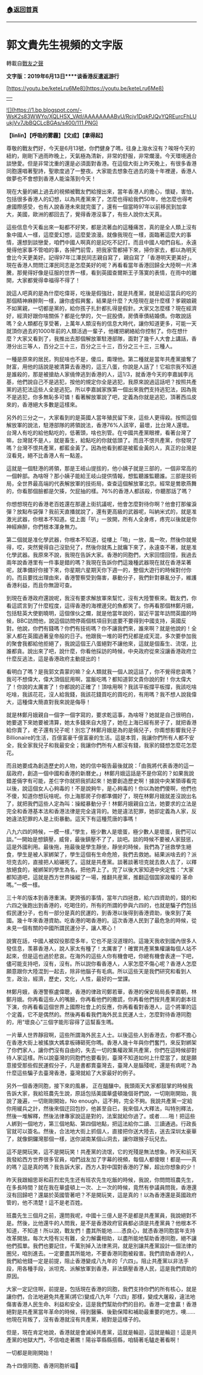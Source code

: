 ###  [:house:返回首頁](https://github.com/ourhimalayas/txt)
---
# 郭文貴先生視頻的文字版
轉載自[戰友之聲](http://littleantvoice.blogspot.com)

**文字版：****2019****年****6****月****13****日****谈香港反遣返游行**


[https://youtu.be/keteLru6Me8](https://youtu.be/keteLru6Me8)








|  |
| --- |
|  |  |





[!\[\](https://1.bp.blogspot.com/-WsK2s83WWYo/XQLHSX_VAtI/AAAAAAAABvU/Rcjv1DqkPJQvYQREurcFhLUukjVv7JbBQCLcBGAs/s400/111.PNG)](https://1.bp.blogspot.com/-WsK2s83WWYo/XQLHSX_VAtI/AAAAAAAABvU/Rcjv1DqkPJQvYQREurcFhLUukjVv7JbBQCLcBGAs/s1600/111.PNG)


**【****linlin****】【呼吸的雾霾】【文成】【拿得起】**


尊敬的戰友們好，今天是6月13號，你們健身了嗎，往身上潑水沒有？唉呀今天的紐約，剛剛下過雨昨晚上，天氣極為清新，非常的舒服，非常爛漫。今天環境適合談戀愛。但是非常沈重的還是必須面對香港。在這個大街上昨天晚上，有很多香港同胞還唱著聖詩，聖歌度過了一整夜。大家能去想象在過去的幾十年裡邊，香港人做夢也不會想到香港人能淪落到今天！


現在大量的網上過去的視頻被戰友們給搜出來，當年香港人的擔心，懷疑，害怕，包括很多香港人的幻想，以為共產黨來了，怎麼也得給我們50年，他怎麼也得考慮國際感受，也有人說香港未來就完蛋了，還有一個當時97年以前移民到加拿大，美國，歐洲的都回去了，覺得香港沒事了，有些人說你太天真。


這些信息今天看出來一點都不好笑，都是流著血的這種痛苦，真的是全人類上沒有象中國人一樣，這麼愛幻想，這麼愛浪漫。就像我現在一樣，面臨著這麼大的事情，還想到談戀愛，咱們中國人啊真的是記吃不記打。而且中國人咱們自私，永遠覺得他家事不管咱的事，各掃門前雪，把我家雪都掃下來，掃你家去，都以為明天會比今天更美好。記得97年江澤民同志親自寫了，親自寫了「香港明天更美好」。現在香港人問問江澤民同志是怎麼美好的呢？再看看當年香港回歸全大陸啊一片沸騰，那覺得好像是征服的世界一樣，看到英國查爾斯王子落寞的表情，在雨中的離開，大家都覺得幸福得不得了！


說這人吧真的是為什麼吃偉哥，吃後是假強壯，就是共產黨，就是給這當兵的吃的那個精神麻醉劑一樣，讓你虛假興奮，結果是什麼？大陸現在是什麼樣？爹親娘親不如黨親，一切都是黨的，給你孩子扎針都扎得是假針。大家又怎麼樣？現在經濟好，經濟好跟你啥關係？都是化學的，欠一屁股債，房債車債結婚債。你敢說話嗎？全人類都在享受著，上萬年人類沒有的信息大時代，讓你知道更多，可能一天就頂你過去的1000年前的人類活過一輩子，他確把網絡給你控制了。你在想什麼？大家又看到了，我推出去那個解放軍駐港部隊，面對了幾千人大會上講話，香港分出三等人，百分之三十三，百分之三十三，百分之三十三，三種人。


一種是原來的居民，狗屁啥也不是，傻瓜，甭理他。第二種就是當年共產黨搶奪了財富，用他的話說是被清算去香港的，這王八蛋，你說是人話了！它祖宗我不知道是誰殺的，那是被搶劫人家僥倖逃到香港的人，這1/3，就香港今天的李嘉誠李兆基，他們說自己不是逃犯，按他的規定你全是逃犯，我原來說過這話吧？按照共產黨的逃犯法這些人全是逃犯。所以李嘉誠家族第一個出來我們支持逃犯法，因為我不是逃犯，你多無恥多可憐！看著解放軍說了吧，定義為你就是逃犯，頂著西瓜皮來的，香港絕大多數是這樣來。


另外的三分之一，大家看到的是英國人當年殖民留下來，這些人更得殺。按照這個解放軍的說法，駐港部隊的將領說法，香港76%人該宰，最壞，比台灣人還壞。台灣人有吃的給他點吃的，低著頭，啥也別管。在中國共產黨眼裡，看著台灣了嘛，台灣就不是人，就是畜生，給點吃的你就低頭了。而且不恨共產黨，你發現了嗎？台灣不恨共產黨，都藍金黃了。因為他看到都是被藍金黃的人，真正的台灣是沒看見，絕不比香港人有一點差。


這就是一個駐港的將領，那是王岐山提拔的，他小姨子就是三部的，一個非常高的一個幹部。為啥呀？那小姨子能給王岐山提供情報，想監聽誰監聽誰。三部是技術局，全世界最高端的代表解放軍的技術局，查查這個解放軍北京。經常是鶯歌燕舞的，你看那個臉都是欠揍，欠屁抽的樣。76%的香港人都該殺，你聽那話了嗎？


你想想現在的香港老百姓還在那邊上街抗議呢，他會怎麼對待你啊？他會打那催淚彈？放點布袋彈？我前天直播就說了，還有更高級的武器呢，叫納米式的，就是准激光武器，你根本不知道。從上面「叭」一放開，所有人全身疼，疼完以後就是你神經麻醉，你們根本渾身無力。


第二個就是准化學武器，你根本不知道，從樓上「啪」一放，風一吹，然後你就覺得，哎，突然覺得自己沒勁兒了，然後你就馬上就癱下來了，永遠查不著，就是准化學武器。我原來不說，我現在告訴大家。香港的同胞們，大家回憶回憶，我過去兩年說香港里有一件事是錯的嗎？我現在告訴你們這幾種武器現在就在香港呆著呢，就準備好你接下來，你星期六星期天你下週一的，整個大遊行的時候對付你的。而且要找出理由來，香港警察受到傷害，暴動分子，我們針對暴亂分子，維護香港利益，而且你無證可查。


到現在香港政府還說呢，我沒有要求解放軍來幫忙，沒有大陸警察來。戰友們，你看這謊言到了什麼程度，這得香港的海裡邊兒的魚都笑了。你再看那個林鄭月娥，包括駐英大使劉曉明，這個傢伙之爛，就是他當年說的，習近平當年訪問英國的時候，BBC訪問他，說這個訪問停兩個核項目到底要不要得到中國支持，英國反對。他說，你們有錢嗎？你們有技術嗎？你不讓我們來，誰來啊？就是他說的！全家人都在英國過著皇帝般的日子。他跟我一堆的哥們兒都是成天混，多次要參加我的聚會我都給他拒絕了，我說這個王八蛋絕對不讓他來，這就是個畜生、流氓，比誰都貪。說出來了吧，說什麼，你看他採訪的時候，中央政府從來沒讓香港政府立什麼反逃法，這是香港政府主動提出的！


看明白了嗎？是我郭文貴蒙的嘛？全人類就我一個人說這話了，你不覺得悲哀嗎？我可不想偉大，偉大頂個屁用啊，當飯吃嗎？都知道郭文貴你說的對！你太偉大了！你說的太厲害了！你都說的正確了！頂啥用啊？我該平板撐平板撐，我該吃啥吃啥，我該花花，沒人給我錢，我該花錢買吃的買吃的，有用嗎？我不想人說我偉大，這種偉大簡直對我來說是侮辱！


就是林鄭月娥親自一個字一個字寫的，要求乾這事，為啥呀？她就是自己很明白，她要退下來她要被清算，她太多錢來自大陸了，她在上海已經有房子了，就把香港給你賣了，老子還有兒子呢！別忘了林鄭月娥是為的是倆兒子，你甭想影響我兒子Billionaire的生活，百億富豪千億富豪的生活。這是本質，我讓你們所有人都不安全，我全家我兒子和我最安全；我讓你們所有人都沒有錢，我家的錢想怎麼花怎麼花。


而且她要成為創造歷史的人物，她的信中報告最後就說：「由我將代表香港的這一屆政府，創造一個中國和香港的新曆史。」林鄭月娥這話是不是你寫的？如果我說錯差倆字有可能，差仨字你就把我抓起來！她要創造歷史啊！據說中央某領導看完以後，說這個女人心夠毒的！不是說夠牛，是心夠毒的！你以為她們傻啊，他們也不傻，知道你想玩啥呢。你上海那房子你都準備好了，現在林鄭月娥就差沒說出名了，就把我們這些人定為叫：操縱暴動分子！林鄭月娥親自立法，她要求的立法是完全和香港基本法和香港法律是完全違背的。她是違法犯罪，她卻定義為人家，反她違法犯罪的人是上街暴動。這天下有這種荒唐的事嗎！


八九六四的時候，一模一樣，”學生，極少數人是壞蛋，極少數人是壞蛋，我們可以談。”一開始是想鎮壓，威脅，最後鎮壓不了了，談吧。談的時候不要被人家鼓慫，這是外國利用。最後拖，拖最後是學生靜坐，靜坐的時候，我們為了拯救學生絕食，學生是被人家綁架了，學生這個有生命危險，我們去救她。結果派啥去的？派坦克去的，直接把人給碾死了。這就是共產黨。談著談著坦克就去救人去了，以釋放絕食的，被綁架的學生為名，把他弄上了。完了以後大家知道中央定性：“大家都知道吧，這就是西方世界操縱了一場，推翻共産黨，推翻這個国家政權的 革命嗎。”一模一樣。


三十年的版本到香港重演。更誇張的事情，當年六四拯救，給六四資助的，錢的和六四之後跑出到香港的，吃喝住的，所有的所謂的參與六四的，也就是騙子們包括假民運分子，也有一部分是真的民運的，到香港以後得到香港資助，後來到了美國。幾十年來香港資助。吃香港的喝香港的。這次香港人民到了最危急的時候，從未見一個有關的中國所謂民運分子，讓人寒心！


說實在話，中國人被奴役那麼多年，它也不是沒道理的。這幾天我收到國內很多人發信息，羡慕香港人，說人家太有種了！太厲害了！確實共產黨集權讓每個人站不起來，但是這也過於悲哀。在海外的這些人你有機會吧，你總有機會表達一下吧，儘可能支持吧，沒有，沒有。所以説你看香港人，人家怎麼不傷心呢？香港人怎麼願意跟你大陸混到一起去，除非他腦子有毛病。所以這些天是我們研究和看到人生，政治，經濟，歷史，文化，人性，最好的一堂課。


林鄭月娥，香港警察盧偉聰，香港的律政司鄭若華，香港的保安局局長李嘉朝，林鄭月娥。你再看這些人的嘴臉，你再看他們的撒謊，你再看他們按共產黨的劇本往下演，你再看看這個世界上國際社會上的反應，你再看看對香港人，這个將軍的這个定義，它不是偶然的。然後再看看我們海外民主民運人士，怎麼對待香港同胞的，用“壞良心”三個字能形容得了這幫畜生嗎。


一片華人世界靜寂啊，這些所謂海外民主人士。以後這些人到香港去，你都不擔心在香港大街上被搖旗大媽拿板磚砸死你嗎。香港人幾十年與你們奮鬥，來反對綁架了你們家人，讓你們沒有自由的，失去一切的集權政黨共產黨，你們在這時候卻對待人家這樣。所以說臺灣的同胞們也要看到，臺灣不知道如何上什麼當了，就是願意接受那些假民運假分子，凡是書都賣臺灣去，臺灣人是腦殘呢，還是有病呢？為什麼這些騙子去臺灣香港，臺灣就給了大家最好的例子。


另外一個香港同胞，接下來的風暴， 正在醞釀中。我頭兩天大家都鼓掌的時候我告訴大家，我給班農先生說，原話包括美國華盛頓幾個哥們說，一切剛剛開始，我說了幾遍，一切剛剛開始，No enough，這不夠，完全不夠。我說共產黨一定給你用緩兵之計，然後來個迂回包抄，他甚至自已，我來個人大釋法，叫特別釋法，然後一堆解釋，然後法律專家說這是對的，法案就給你過了。或者……啪！把這些人綁到一個地方，第三個地點、第四個地點，把這法給你二讀、三讀通過。行政長官就可以簽名。然後，合法地大街上抓個人，直接把你送大陸去，送去深圳太豪華了，就像銅鑼灣那個一樣，送你湖南某個山洞去，讓你跟猴子玩兒去。


這不是開玩笑，這不是開玩笑！共產黨的流氓，它的兇殘是無法想象。昨天和前天我發給西方世界很多官員，咱們战友加了字幕的視頻，每個人都傻眼！都是——真的嗎？這是真的嗎？我告訴大家，西方人對中国對香港的了解，超出你想象的少！


昨天我跟細思哥和莊烈宏先生还有班农先生吃飯的時候，我說，你問問班農先生，在多長時間？就在我在華盛頓上一次、上一次的時候，竟然有參議員問我，香港還沒有回歸吧？還屬於英國管著吧？不是開玩笑，這是真的！以為香港還是英國政府管的，他不清楚！這不是老百姓。


班農先生三個月之前，還問我呢，中國十三億人是不是都是共產黨員，我說絕對不是。然後，比他還牛的人問我，是不是香港政府官員都必須是共產黨員？他根本不知道，不知道！所以說，戰友們！盡其所能地……憑良心，就憑香港同胞當年支持改革開放。每次大陸有災有難，全力解囊相助，以盡所能地幫助香港同胞，絕不讓他們孤單。我們也要記住，千萬別掉入法律黑洞，就是別讓共產黨設計一個法律的圈兒，咱別進去。一定要盡其所能地，不要香港同胞被殺害。我們資助香港的人，我們給他錢一定是前提，阻止香港變成八九年的「六四」。阻止共產黨以非法手段，用各種手段，派坦克、派解放軍到香港，非法鎮壓香港人民，這是我們資助的原因。


大家一定記住啊，前提是，包括現在香港的同胞，我們支持你們的所有核心，就是讓你們，合法地避免共產黨(將它)變成八九年「六四」那樣，變成大屠殺，違法地傷害香港人民生命、利益和安全，這是我們幫助你們的目的。香港一定會贏！香港絕對是共產黨當年革命的時候，得到醫藥、後勤保障和補助最重要的地方。噢……他現在背叛了，沒有香港就沒有共產黨，絕對是這樣子的。


但是，現在肯定地說，香港就是會滅掉共產黨，這就是輪迴，這就是輪迴！這是共產黨的地獄大門，不信咱走著瞧！陽谷莘縣縣搭縣，咱騎著毛驢走著看啊！


一切都是剛剛開始！


為十四億同胞、香港同胞祈福🙏